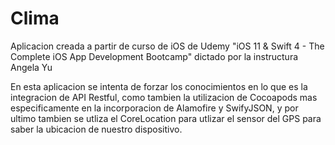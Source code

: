 # Clima
Aplicacion creada a partir de curso de iOS de Udemy "iOS 11 & Swift 4 - The Complete iOS App Development Bootcamp" dictado por la instructura Angela Yu

En esta aplicacion se intenta de forzar los conocimientos en lo que es la integracion de API Restful, como tambien la utilizacion de Cocoapods mas especificamente en la incorporacion de Alamofire y SwifyJSON, y por ultimo tambien se utliza el CoreLocation para utlizar el sensor del GPS para saber la ubicacion de nuestro dispositivo.
